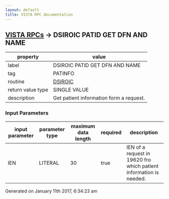 ```yaml
---
layout: default
title: VISTA RPC documentation
---
```




## [VISTA RPCs](TableOfContent.md) &#8594; DSIROIC PATID GET DFN AND NAME 

 property | value 
--- | --- 
 label | DSIROIC PATID GET DFN AND NAME
 tag | PATINFO
 routine | [DSIROIC](http://code.osehra.org/dox/Routine_DSIROIC_source.html)
 return value type | SINGLE VALUE
 description | Get patient information form a request.

### Input Parameters

| input parameter | parameter type | maximum data length | required | description | 
| --- | --- | --- | --- | --- | 
| IEN | LITERAL | 30 | true | IEN of a request in 19620 fro which patient information is needed. | 




Generated on January 11th 2017, 6:34:23 am